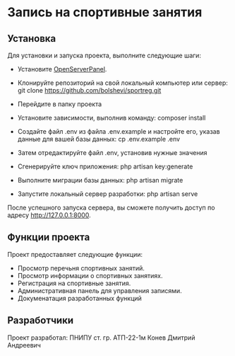 # Запись на спортивные занятия

## Установка

Для установки и запуска проекта, выполните следующие шаги:

- Установите [OpenServerPanel](https://ospanel.io/).

- Клонируйте репозиторий на свой локальный компьютер или сервер: 
  git clone https://github.com/bolshevi/sportreg.git

- Перейдите в папку проекта

- Установите зависимости, выполнив команду: composer install

- Создайте файл .env из файла .env.example и настройте его, указав данные для вашей базы данных: cp .env.example .env

- Затем отредактируйте файл .env, установив нужные значения

- Сгенерируйте ключ приложения: php artisan key:generate

- Выполните миграции базы данных: php artisan migrate

- Запустите локальный сервер разработки: php artisan serve

После успешного запуска сервера, вы сможете получить доступ по адресу http://127.0.0.1:8000.

## Функции проекта

Проект предоставляет следующие функции:

- Просмотр перечьня спортивных занятий.
- Просмотр информации о спортивных занятиях.
- Регистрация на спортивные занятия.
- Административная панель для управления записями.
- Докуменатация разработанных функций


## Разработчики
Проект разработал: ПНИПУ ст. гр. АТП-22-1м Конев Дмитрий Андреевич
